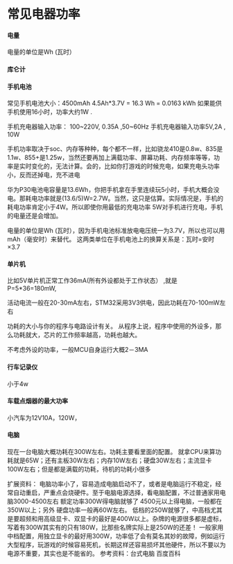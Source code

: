 # 常见电器功率

#### 电量
电量的单位是Wh (瓦时）
#### 库仑计

#### 手机电池
常见手机电池大小：4500mAh
4.5Ah*3.7V = 16.3 Wh = 0.0163 kWh
如果能供手机使用16小时，功率大约1W .

手机充电器输入功率： 100~220V, 0.35A ,50~60Hz
手机充电器输入功率5V,2A , 10W

手机功率取决于soc、内存等种种，每个都不一样，比如骁龙410是0.8w、835是1.1w、855+是1.25w，当然还要再加上满载功率、屏幕功耗、内存频率等等，功率是实时变化的，无法计算。会的，比如你打游戏的时候充电，如果充电头功率小，反而还掉电，充不进电

华为P30电池电容量是13.6Wh，你把手机拿在手里连续玩5小时，手机大概会没电。那耗电功率就是(13.6/5)W=2.7W。当然，这只是估算。实际情况是，手机的耗电功率肯定小于4W。所以即使你用最低的充电功率 5W对手机进行充电，手机的电量还是会增加。



电量的单位是Wh (瓦时），因为手机电池标准放电电压统一为3.7V，所以也可以用mAh（毫安时）来替代。 这两类单位在手机电池上的换算关系是：瓦时=安时×3.7
#### 单片机
比如5V单片机正常工作36mA(所有外设都处于工作状态） ,就是P=5*36=180mW,


活动电流一般在20-30mA左右，STM32采用3V3供电，因此功耗在70-100mW左右

功耗的大小与你的程序与电路设计有关。
从程序上说，程序中使用的外设多，那么功耗就大，芯片的工作频率越高，功耗也越大。


不考虑外设的功率，一般MCU自身运行大概2－3MA

#### 行车记录仪
小于4w
#### 车载点烟器的最大功率
小汽车为12V10A，120W，
#### 电脑

现在一台电脑大概功耗在300W左右。功耗主要看里面的配置。
就拿CPU来算功耗就是65W；还有主板30W左右；内存10W左右；硬盘30W左右；主流显卡100W左右；但是都是满载的功耗，待机的功耗小很多

扩展资料：
电脑功率小了，容易造成电脑启动不了，或者是电脑运行不稳定，经常自动重启，严重点会烧硬件。至于电脑电源选择，看电脑配置，不过普通家用电脑3000-4500左右 额定功率300W得电脑就够了 4500元以上得电脑，一般都在350W以上；另外 硬盘功率一般再60W左右。
低档的250W就够了，中高档尤其是要超频和用高级显卡、双显卡的最好是400W以上。杂牌的电源很多都是虚标，写着有300W其实有的只有180W，比那些名牌实际上是250W的还差！
一般家用中档配置，用独立显卡的最好用300W，功率低了会有莫名其妙的故障，例如运行大型程序，玩游戏的时候容易死机，长期这样还容易损坏其他硬件，所以不要以为电源不重要，其实也是不能省的。
参考资料：台式电脑 百度百科